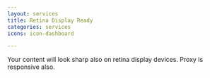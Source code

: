 ```yaml
---
layout: services
title: Retina Display Ready
categories: services
icons: icon-dashboard

---
```


Your content will look sharp also on retina display devices. Proxy is responsive also.